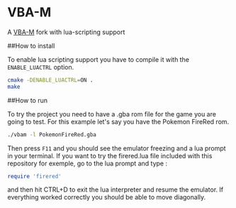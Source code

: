 VBA-M
==========

A [VBA-M](https://github.com/x3ro/VBA-M) fork with lua-scripting support

##How to install

To enable lua scripting support you have to compile it with the `ENABLE_LUACTRL` option.

```sh
cmake -DENABLE_LUACTRL=ON .
make
```

##How to run

To try the project you need to have a .gba rom file for the game you are going to test. For this example let's say you have the Pokemon FireRed rom.

```sh
./vbam -l PokemonFireRed.gba
```

Then press `F11` and you should see the emulator freezing and a lua prompt in your terminal.
If you want to try the firered.lua file included with this repository for exemple, go to the lua prompt and type :

```lua
require 'firered'
```

and then hit CTRL+D to exit the lua interpreter and resume the emulator. If everything worked correctly you should be able to move diagonally.
